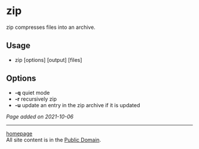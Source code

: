 # zip
zip compresses files into an archive.

## Usage
- zip [options] [output] [files]

## Options
- **-q** quiet mode
- **-r** recursively zip
- **-u** update an entry in the zip archive if it is updated

*Page added on 2021-10-06*

---

[homepage](../index.html)\
All site content is in the [Public Domain](http://unlicense.org/).
